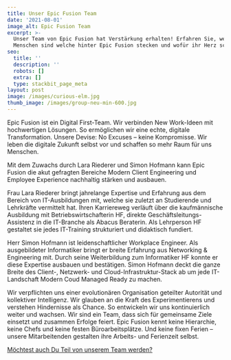 ```yaml
---
title: Unser Epic Fusion Team
date: '2021-08-01'
image_alt: Epic Fusion Team
excerpt: >-
  Unser Team von Epic Fusion hat Verstärkung erhalten! Erfahren Sie, wer die
  Menschen sind welche hinter Epic Fusion stecken und wofür ihr Herz schlägt.
seo:
  title: ''
  description: ''
  robots: []
  extra: []
  type: stackbit_page_meta
layout: post
image: /images/curious-elm.jpg
thumb_image: /images/group-neu-min-600.jpg
---
```

Epic Fusion ist ein Digital First-Team. Wir verbinden New Work-Ideen mit hochwertigen Lösungen. So ermöglichen wir eine echte, digitale Transformation. Unsere Devise: No Excuses – keine Kompromisse. Wir leben die digitale Zukunft selbst vor und schaffen so mehr Raum für uns Menschen.

Mit dem Zuwachs durch Lara Riederer und Simon Hofmann kann Epic Fusion die akut gefragten Bereiche Modern Client Engineering und Employee Experience nachhaltig stärken und ausbauen. 

Frau Lara Riederer bringt jahrelange Expertise und Erfahrung aus dem Bereich von IT-Ausbildungen mit, welche sie zuletzt an Studierende und Lehrkräfte vermittelt hat. Ihren Karriereweg verläuft über die kaufmännische Ausbildung mit Betriebswirtschafterin HF, direkte Geschäftsleitungs-Assistenz in die IT-Branche als Abacus Beraterin. Als Lehrperson HF gestaltet sie jedes IT-Training strukturiert und didaktisch fundiert.

Herr Simon Hofmann ist leidenschaftlicher Workplace Engineer. Als ausgebildeter Informatiker bringt er breite Erfahrung aus Networking & Engineering mit. Durch seine Weiterbildung zum Informatiker HF konnte er diese Expertise ausbauen und bestätigen. Simon Hofmann deckt die ganze Breite des Client-, Netzwerk- und Cloud-Infrastruktur-Stack ab um jede IT-Landschaft Modern Coud Managed Ready zu machen. 

Wir verpflichten uns einer evolutionären Organisation geteilter Autorität und kollektiver Intelligenz. Wir glauben an die Kraft des Experimentierens und verstehen Hindernisse als Chance. So entwickeln wir uns kontinuierlich weiter und wachsen. Wir sind ein Team, dass sich für gemeinsame Ziele einsetzt und zusammen Erfolge feiert. Epic Fusion kennt keine Hierarchie, keine Chefs und keine festen Büroarbeitsplätze. Und keine fixen Ferien – unsere Mitarbeitenden gestalten ihre Arbeits- und Ferienzeit selbst.

[Möchtest auch Du Teil von unserem Team werden?](https://www.epicfusion.com/koffer-packen/)
